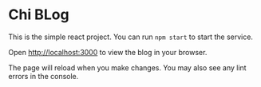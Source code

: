 # Chi BLog

This is the simple react project. You can run `npm start` to start the service.

Open [http://localhost:3000](http://localhost:3000) to view the blog in your browser.

The page will reload when you make changes. You may also see any lint errors in the console.